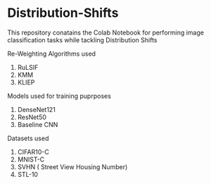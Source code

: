 # Distribution-Shifts

This repository conatains the Colab Notebook for performing image classification tasks while tackling Distribution Shifts

Re-Weighting Algorithms used
1. RuLSIF
2. KMM
3. KLIEP

Models used for training puprposes

1. DenseNet121
2. ResNet50
3. Baseline CNN

Datasets used
1. CIFAR10-C
2. MNIST-C
3. SVHN ( Street View Housing Number)
4. STL-10
